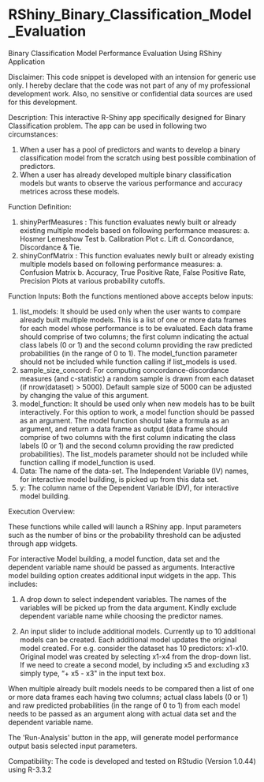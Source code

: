 # RShiny_Binary_Classification_Model_Evaluation
Binary Classification Model Performance Evaluation Using RShiny Application

Disclaimer: 
This code snippet is developed with an intension for generic use only. I hereby declare that the code was not part of any of my professional development work. Also, no sensitive or confidential data sources are used for this development. 

Description: 
This interactive R-Shiny app specifically designed for Binary Classification problem. The app can be used in following two circumstances: 
1. When a user has a pool of predictors and wants to develop a binary classification model from the scratch using best possible combination of predictors. 
2. When a user has already developed multiple binary classification models but wants to observe the various performance and accuracy metrices across these models. 

Function Definition: 
1. shinyPerfMeasures : This function evaluates newly built or already existing multiple models based on following performance measures: 
a. Hosmer Lemeshow Test 
b. Calibration Plot 
c. Lift 
d. Concordance, Discordance & Tie. 
2. shinyConfMatrix : This function evaluates newly built or already existing multiple models based on following performance measures: 
a. Confusion Matrix 
b. Accuracy, True Positive Rate, False Positive Rate, Precision Plots at various probability cutoffs. 

Function Inputs: 
Both the functions mentioned above accepts below inputs: 
1. list_models: It should be used only when the user wants to compare already built multiple models. This is a list of one or more data frames for each model whose performance is to be evaluated. Each data frame should comprise of two columns; the first column indicating the actual class labels (0 or 1) and the second column providing the raw predicted probabilities (in the range of 0 to 1). The model_function parameter should not be included while function calling if list_models is used. 
2. sample_size_concord: For computing concordance-discordance measures (and c-statistic) a random sample is drawn from each dataset (if nrow(dataset) > 5000). Default sample size of 5000 can be adjusted by changing the value of this argument. 
3. model_function: It should be used only when new models has to be built interactively. For this option to work, a model function should be passed as an argument. The model function should take a formula as an argument, and return a data frame as output (data frame should comprise of two columns with the first column indicating the class labels (0 or 1) and the second column providing the raw predicted probabilities). The list_models parameter should not be included while function calling if model_function is used. 
4. Data: The name of the data-set. The Independent Variable (IV) names, for interactive model building, is picked up from this data set. 
5. y: The column name of the Dependent Variable (DV), for interactive model building. 

Execution Overview: 

These functions while called will launch a RShiny app. Input parameters such as the number of bins or the probability threshold can be adjusted through app widgets. 

For interactive Model building, a model function, data set and the dependent variable name should be passed as arguments. Interactive model building option creates additional input widgets in the app. This includes: 

1. A drop down to select independent variables. The names of the variables will be picked up from the data argument. Kindly exclude dependent variable name while choosing the predictor names. 

2. An input slider to include additional models. Currently up to 10 additional models can be created. Each additional model updates the original model created. For e.g. consider the dataset has 10 predictors: x1-x10. Original model was created by selecting x1-x4 from the drop-down list. If we need to create a second model, by including x5 and excluding x3 simply type, “+ x5 - x3" in the input text box. 

When multiple already built models needs to be compared then a list of one or more data frames each having two columns; actual class labels (0 or 1) and raw predicted probabilities (in the range of 0 to 1) from each model needs to be passed as an argument along with actual data set and the dependent variable name. 

The 'Run-Analysis' button in the app, will generate model performance output basis selected input parameters.

Compatibility:
The code is developed and tested on RStudio (Version 1.0.44) using R-3.3.2
